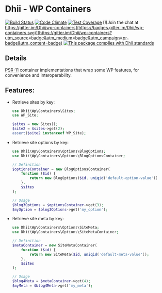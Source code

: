 # Dhii - WP Containers

[![Build Status](https://travis-ci.org/Dhii/wp-containers.svg?branch=develop)](https://travis-ci.org/Dhii/wp-containers)
[![Code Climate](https://codeclimate.com/github/Dhii/wp-containers/badges/gpa.svg)](https://codeclimate.com/github/Dhii/wp-containers)
[![Test Coverage](https://codeclimate.com/github/Dhii/wp-containers/badges/coverage.svg)](https://codeclimate.com/github/Dhii/wp-containers/coverage)
[![Join the chat at https://gitter.im/Dhii/wp-containers](https://badges.gitter.im/Dhii/wp-containers.svg)](https://gitter.im/Dhii/wp-containers?utm_source=badge&utm_medium=badge&utm_campaign=pr-badge&utm_content=badge)
[![This package complies with Dhii standards](https://img.shields.io/badge/Dhii-Compliant-green.svg?style=flat-square)][Dhii]

## Details
[PSR-11][] container implementations that wrap some WP features, for convenience and interoperability.

## Features:
- Retrieve sites by key:

    ```php
    use Dhii\Wp\Containers\Sites;
    use WP_Site;
  
    $sites = new Sites();
    $site2 = $sites->get(2);
    assert($site2 instanceof WP_Site);
    ```

- Retrieve site options by key:

    ```php
    use Dhii\Wp\Containers\Options\BlogOptions;
    use Dhii\Wp\Containers\Options\BlogOptionsContainer;

    // Definition
    $optionsContainer = new BlogOptionsContainer(
        function ($id) {
            return new BlogOptions($id, uniqid('default-option-value'));
        },
        $sites
    );
    
    // Usage
    $blog3Options = $optionsContainer->get(3);
    $myOption = $blog3Options->get('my_option');
    ```
    
- Retrieve site meta by key:

    ```php
    use Dhii\Wp\Containers\Options\SiteMeta;
    use Dhii\Wp\Containers\Options\SiteMetaContainer;

    // Definition
    $metaContainer = new SiteMetaContainer(
        function ($id) {
            return new SiteMeta($id, uniqid('default-meta-value'));
        },
        $sites
    );
    
    // Usage
    $blog4Meta = $metaContainer->get(4);
    $myMeta = $blog4Meta->get('my_meta');
    ```

[Dhii]: https://github.com/Dhii/dhii
[PSR-11]: https://github.com/php-fig/fig-standards/blob/master/accepted/PSR-11-container.md
